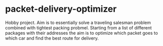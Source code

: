 # packet-delivery-optimizer
Hobby project. Aim is to essentially solve a traveling salesman problem combined with tightest packing probmel. Starting from a list of different packages with their addresses the aim is to optimize which packet goes to which car and find the best route for delivery.
